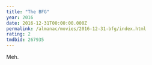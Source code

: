 ```yaml
---
title: "The BFG"
year: 2016
date: 2016-12-31T00:00:00.000Z
permalink: /almanac/movies/2016-12-31-bfg/index.html
rating: 2
tmdbid: 267935
---
```


Meh.
